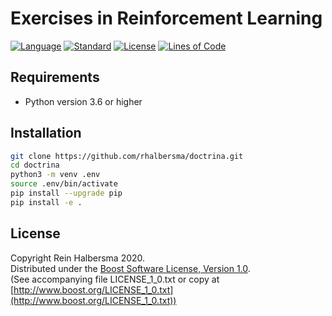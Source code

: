 # Exercises in Reinforcement Learning

[![Language](https://img.shields.io/badge/language-Python-blue.svg)](https://www.python.org/)
[![Standard](https://img.shields.io/badge/Python-3.6-blue.svg)](https://en.wikipedia.org/wiki/History_of_Python)
[![License](https://img.shields.io/badge/license-Boost-blue.svg)](https://opensource.org/licenses/BSL-1.0)
[![Lines of Code](https://tokei.rs/b1/github/rhalbersma/doctrina?category=code)](https://github.com/rhalbersma/doctrina)

## Requirements

- Python version 3.6 or higher

## Installation

```bash
git clone https://github.com/rhalbersma/doctrina.git
cd doctrina
python3 -m venv .env
source .env/bin/activate
pip install --upgrade pip
pip install -e .
```

## License

Copyright Rein Halbersma 2020.  
Distributed under the [Boost Software License, Version 1.0](http://www.boost.org/users/license.html).  
(See accompanying file LICENSE_1_0.txt or copy at [http://www.boost.org/LICENSE_1_0.txt](http://www.boost.org/LICENSE_1_0.txt))
